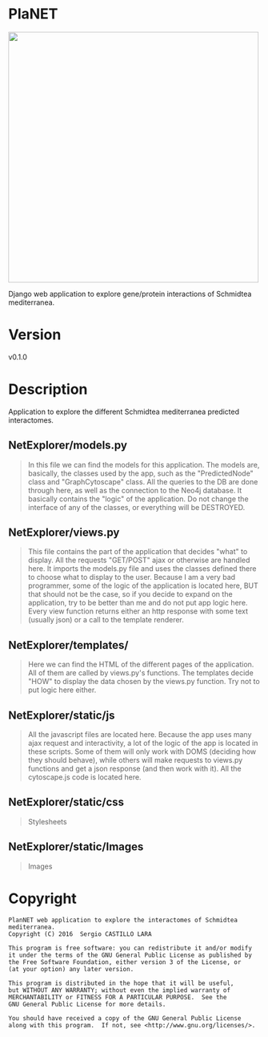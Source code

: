 # PlaNET

<img src="https://github.com/scastlara/PlaNet/blob/master/NetExplorer/static/Images/logo-new.png" width="500">

Django web application to explore gene/protein interactions of Schmidtea mediterranea.

# Version
v0.1.0

# Description
Application to explore the different Schmidtea mediterranea predicted interactomes.

## NetExplorer/models.py
>In this file we can find the models for this application. The models are, basically, the classes used
by the app, such as the "PredictedNode" class and "GraphCytoscape" class. All the queries to the DB are done
through here, as well as the connection to the Neo4j database. It basically contains the "logic" of the application.
Do not change the interface of any of the classes, or everything will be DESTROYED.

## NetExplorer/views.py
>This file contains the part of the application that decides "what" to display. All the requests "GET/POST" ajax or otherwise
are handled here. It imports the models.py file and uses the classes defined there to choose what to display to the user. Because
I am a very bad programmer, some of the logic of the application is located here, BUT that should not be the case, so if you decide to expand on the application, try to be better than me and do not put app logic here. Every view function returns either an http response with some text (usually json) or a call to the template renderer.

## NetExplorer/templates/
> Here we can find the HTML of the different pages of the application. All of them are called by views.py's functions. The templates decide "HOW" to display the data chosen by the views.py function. Try not to put logic here either.

## NetExplorer/static/js
> All the javascript files are located here. Because the app uses many ajax request and interactivity, a lot of the logic of the app is located in these scripts. Some of them will only work with DOMS (deciding how they should behave), while others will make requests to views.py functions and get a json response (and then work with it). All the cytoscape.js code is located here.

## NetExplorer/static/css
> Stylesheets

## NetExplorer/static/Images
> Images


# Copyright
```
PlanNET web application to explore the interactomes of Schmidtea mediterranea.
Copyright (C) 2016  Sergio CASTILLO LARA

This program is free software: you can redistribute it and/or modify
it under the terms of the GNU General Public License as published by
the Free Software Foundation, either version 3 of the License, or
(at your option) any later version.

This program is distributed in the hope that it will be useful,
but WITHOUT ANY WARRANTY; without even the implied warranty of
MERCHANTABILITY or FITNESS FOR A PARTICULAR PURPOSE.  See the
GNU General Public License for more details.

You should have received a copy of the GNU General Public License
along with this program.  If not, see <http://www.gnu.org/licenses/>.
```
